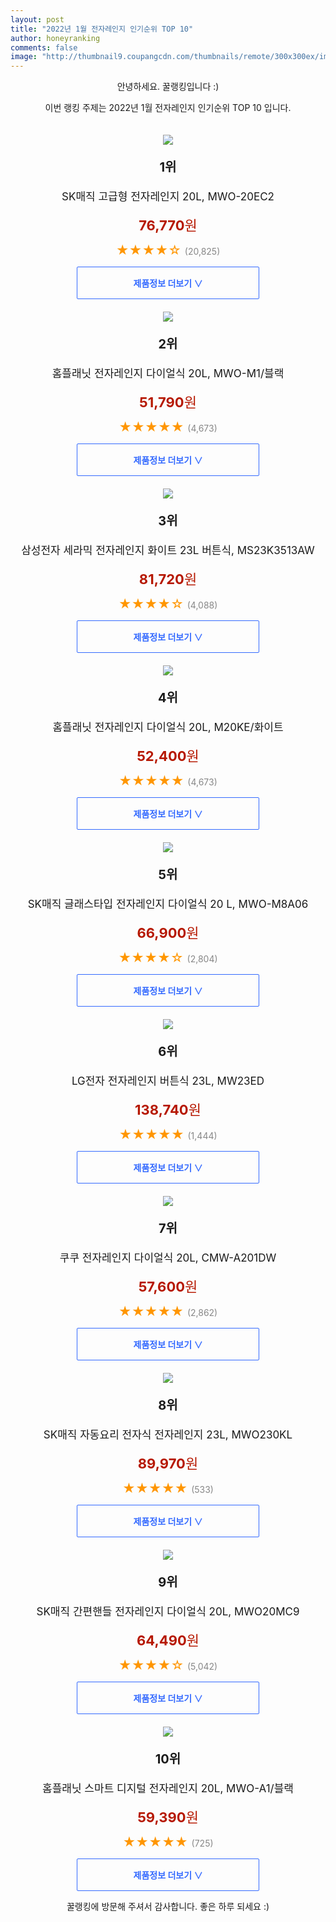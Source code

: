 ```yaml
--- 
layout: post 
title: "2022년 1월 전자레인지 인기순위 TOP 10" 
author: honeyranking 
comments: false 
image: "http://thumbnail9.coupangcdn.com/thumbnails/remote/300x300ex/image/retail/images/1073939017643-c1f1d3a0-a657-4ec8-b08e-191771ade39d.jpg" 
--- 
```

<p style="text-align: center;">안녕하세요. 꿀랭킹입니다 :)</p> <p style="text-align: center;">이번 랭킹 주제는 2022년 1월 전자레인지 인기순위 TOP 10 입니다.</p><center><img src="http://thumbnail9.coupangcdn.com/thumbnails/remote/300x300ex/image/retail/images/1073939017643-c1f1d3a0-a657-4ec8-b08e-191771ade39d.jpg" style="margin-top:20px" /></center> <p style="text-align: center; font-size: 20px"><b>1위</b></p> <p style="text-align: center; font-size: 17px">SK매직 고급형 전자레인지 20L, MWO-20EC2</p> <p style="text-align: center;"><span style="color: #b61800; font-size: 22px;"><b>76,770</b>원</span></p> <p style="text-align: center;"><span style="color: #ff9600; font-size: 20px;">★★★★☆ </span><span style="color: #878787;">(20,825)</span></p> <center><a href="https://link.coupang.com/a/jcNzs"> <div style="font-size: 14px; display: inline-block; padding: 15px 90px; color: #346aff; border-radius: 2px; border: 1px solid #346aff; cursor: pointer;"><b>제품정보 더보기 &or;</b></div> </a></center><center><img src="http://thumbnail6.coupangcdn.com/thumbnails/remote/300x300ex/image/retail/images/266379678065843-ca9c8080-0986-4b02-a844-84e77b34c1b0.jpg" style="margin-top:20px" /></center> <p style="text-align: center; font-size: 20px"><b>2위</b></p> <p style="text-align: center; font-size: 17px">홈플래닛 전자레인지 다이얼식 20L, MWO-M1/블랙</p> <p style="text-align: center;"><span style="color: #b61800; font-size: 22px;"><b>51,790</b>원</span></p> <p style="text-align: center;"><span style="color: #ff9600; font-size: 20px;">★★★★★ </span><span style="color: #878787;">(4,673)</span></p> <center><a href="https://link.coupang.com/a/jcNzt"> <div style="font-size: 14px; display: inline-block; padding: 15px 90px; color: #346aff; border-radius: 2px; border: 1px solid #346aff; cursor: pointer;"><b>제품정보 더보기 &or;</b></div> </a></center><center><img src="http://thumbnail8.coupangcdn.com/thumbnails/remote/300x300ex/image/retail/images/65040552623408-aafe4751-36ad-4063-9f43-88da5e57f97e.jpg" style="margin-top:20px" /></center> <p style="text-align: center; font-size: 20px"><b>3위</b></p> <p style="text-align: center; font-size: 17px">삼성전자 세라믹 전자레인지 화이트 23L 버튼식, MS23K3513AW</p> <p style="text-align: center;"><span style="color: #b61800; font-size: 22px;"><b>81,720</b>원</span></p> <p style="text-align: center;"><span style="color: #ff9600; font-size: 20px;">★★★★☆ </span><span style="color: #878787;">(4,088)</span></p> <center><a href="https://link.coupang.com/a/jcNzu"> <div style="font-size: 14px; display: inline-block; padding: 15px 90px; color: #346aff; border-radius: 2px; border: 1px solid #346aff; cursor: pointer;"><b>제품정보 더보기 &or;</b></div> </a></center><center><img src="http://thumbnail9.coupangcdn.com/thumbnails/remote/300x300ex/image/retail/images/1857798140300966-23759c93-9b45-4b33-af00-1ff173b30df9.jpg" style="margin-top:20px" /></center> <p style="text-align: center; font-size: 20px"><b>4위</b></p> <p style="text-align: center; font-size: 17px">홈플래닛 전자레인지 다이얼식 20L, M20KE/화이트</p> <p style="text-align: center;"><span style="color: #b61800; font-size: 22px;"><b>52,400</b>원</span></p> <p style="text-align: center;"><span style="color: #ff9600; font-size: 20px;">★★★★★ </span><span style="color: #878787;">(4,673)</span></p> <center><a href="https://link.coupang.com/a/jcNzv"> <div style="font-size: 14px; display: inline-block; padding: 15px 90px; color: #346aff; border-radius: 2px; border: 1px solid #346aff; cursor: pointer;"><b>제품정보 더보기 &or;</b></div> </a></center><center><img src="http://thumbnail9.coupangcdn.com/thumbnails/remote/300x300ex/image/retail/images/579623846179671-c399a042-fea9-4217-8272-152558d4f7ad.jpg" style="margin-top:20px" /></center> <p style="text-align: center; font-size: 20px"><b>5위</b></p> <p style="text-align: center; font-size: 17px">SK매직 글래스타입 전자레인지 다이얼식 20 L, MWO-M8A06</p> <p style="text-align: center;"><span style="color: #b61800; font-size: 22px;"><b>66,900</b>원</span></p> <p style="text-align: center;"><span style="color: #ff9600; font-size: 20px;">★★★★☆ </span><span style="color: #878787;">(2,804)</span></p> <center><a href="https://link.coupang.com/a/jcNzw"> <div style="font-size: 14px; display: inline-block; padding: 15px 90px; color: #346aff; border-radius: 2px; border: 1px solid #346aff; cursor: pointer;"><b>제품정보 더보기 &or;</b></div> </a></center><center><img src="http://thumbnail9.coupangcdn.com/thumbnails/remote/300x300ex/image/product/image/vendoritem/2019/03/06/3510818574/37691956-b57d-4615-8296-7de7bda9b5e5.jpg" style="margin-top:20px" /></center> <p style="text-align: center; font-size: 20px"><b>6위</b></p> <p style="text-align: center; font-size: 17px">LG전자 전자레인지 버튼식 23L, MW23ED</p> <p style="text-align: center;"><span style="color: #b61800; font-size: 22px;"><b>138,740</b>원</span></p> <p style="text-align: center;"><span style="color: #ff9600; font-size: 20px;">★★★★★ </span><span style="color: #878787;">(1,444)</span></p> <center><a href="undefined"> <div style="font-size: 14px; display: inline-block; padding: 15px 90px; color: #346aff; border-radius: 2px; border: 1px solid #346aff; cursor: pointer;"><b>제품정보 더보기 &or;</b></div> </a></center><center><img src="http://thumbnail10.coupangcdn.com/thumbnails/remote/300x300ex/image/retail/images/4873417745893-e6bbde9b-8644-4095-9fae-75d15eae5e7f.jpg" style="margin-top:20px" /></center> <p style="text-align: center; font-size: 20px"><b>7위</b></p> <p style="text-align: center; font-size: 17px">쿠쿠 전자레인지 다이얼식 20L, CMW-A201DW</p> <p style="text-align: center;"><span style="color: #b61800; font-size: 22px;"><b>57,600</b>원</span></p> <p style="text-align: center;"><span style="color: #ff9600; font-size: 20px;">★★★★★ </span><span style="color: #878787;">(2,862)</span></p> <center><a href="https://link.coupang.com/a/jcNzx"> <div style="font-size: 14px; display: inline-block; padding: 15px 90px; color: #346aff; border-radius: 2px; border: 1px solid #346aff; cursor: pointer;"><b>제품정보 더보기 &or;</b></div> </a></center><center><img src="http://thumbnail7.coupangcdn.com/thumbnails/remote/300x300ex/image/retail/images/2021/07/12/17/6/4565e2e3-a3d6-46b0-bde0-cc4b9e386a24.jpg" style="margin-top:20px" /></center> <p style="text-align: center; font-size: 20px"><b>8위</b></p> <p style="text-align: center; font-size: 17px">SK매직 자동요리 전자식 전자레인지 23L, MWO230KL</p> <p style="text-align: center;"><span style="color: #b61800; font-size: 22px;"><b>89,970</b>원</span></p> <p style="text-align: center;"><span style="color: #ff9600; font-size: 20px;">★★★★★ </span><span style="color: #878787;">(533)</span></p> <center><a href="https://link.coupang.com/a/jcNzy"> <div style="font-size: 14px; display: inline-block; padding: 15px 90px; color: #346aff; border-radius: 2px; border: 1px solid #346aff; cursor: pointer;"><b>제품정보 더보기 &or;</b></div> </a></center><center><img src="http://thumbnail9.coupangcdn.com/thumbnails/remote/300x300ex/image/retail/images/530045081318818-97461621-0d1f-40bb-b67d-fb62f3984e3a.jpg" style="margin-top:20px" /></center> <p style="text-align: center; font-size: 20px"><b>9위</b></p> <p style="text-align: center; font-size: 17px">SK매직 간편핸들 전자레인지 다이얼식 20L, MWO20MC9</p> <p style="text-align: center;"><span style="color: #b61800; font-size: 22px;"><b>64,490</b>원</span></p> <p style="text-align: center;"><span style="color: #ff9600; font-size: 20px;">★★★★☆ </span><span style="color: #878787;">(5,042)</span></p> <center><a href="https://link.coupang.com/a/jcNzA"> <div style="font-size: 14px; display: inline-block; padding: 15px 90px; color: #346aff; border-radius: 2px; border: 1px solid #346aff; cursor: pointer;"><b>제품정보 더보기 &or;</b></div> </a></center><center><img src="http://thumbnail8.coupangcdn.com/thumbnails/remote/300x300ex/image/retail/images/176168451638808-2c4509bf-e47f-4239-9589-86c9b35873bf.jpg" style="margin-top:20px" /></center> <p style="text-align: center; font-size: 20px"><b>10위</b></p> <p style="text-align: center; font-size: 17px">홈플래닛 스마트 디지털 전자레인지 20L, MWO-A1/블랙</p> <p style="text-align: center;"><span style="color: #b61800; font-size: 22px;"><b>59,390</b>원</span></p> <p style="text-align: center;"><span style="color: #ff9600; font-size: 20px;">★★★★★ </span><span style="color: #878787;">(725)</span></p> <center><a href="https://link.coupang.com/a/jcNzB"> <div style="font-size: 14px; display: inline-block; padding: 15px 90px; color: #346aff; border-radius: 2px; border: 1px solid #346aff; cursor: pointer;"><b>제품정보 더보기 &or;</b></div> </a></center> <p style="text-align: center;">꿀랭킹에 방문해 주셔서 감사합니다. 좋은 하루 되세요 :)</p>
